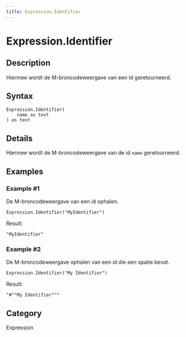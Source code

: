 ```yaml
---
title: Expression.Identifier
---
```


# Expression.Identifier


## Description

Hiermee wordt de M-broncodeweergave van een id geretourneerd.


## Syntax

```powerquery
Expression.Identifier(
    name as text
) as text
```


## Details

Hiermee wordt de M-broncodeweergave van de id <code>name</code> geretourneerd.


## Examples

### Example #1 
De M-broncodeweergave van een id ophalen.
```powerquery
Expression.Identifier("MyIdentifier")
```

Result: 
```powerquery
"MyIdentifier"
```


### Example #2 
De M-broncodeweergave ophalen van een id die een spatie bevat.
```powerquery
Expression.Identifier("My Identifier")
```

Result: 
```powerquery
"#""My Identifier"""
```




## Category
Expression
